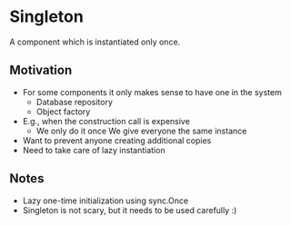 # Singleton

A component which is instantiated only once.

## Motivation

* For some components it only makes sense to have one in the system
  * Database repository
  * Object factory
* E.g., when the construction call is expensive
  * We only do it once
  We give everyone the same instance
* Want to prevent anyone creating additional copies
* Need to take care of lazy instantiation

## Notes

* Lazy one-time initialization using sync.Once
* Singleton is not scary, but it needs to be used carefully :)